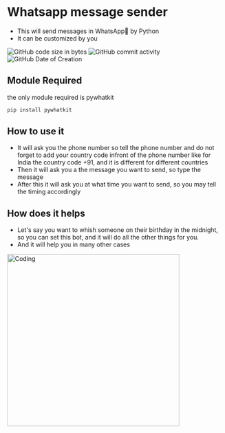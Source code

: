 # Whatsapp message sender
- This will send messages in WhatsApp📲 by Python
- It can be customized by you

![GitHub code size in bytes](https://img.shields.io/github/languages/code-size/Inventor-Physics/Whatsapp_message_sender?logo=Github)
![GitHub commit activity](https://img.shields.io/github/commit-activity/w/Inventor-Physics/Whatsapp_message_sender?logo=GitHub)
![GitHub Date of Creation](https://img.shields.io/badge/Date%20of%20Creation-10--02--2022-brightgreen)

## Module Required
the only module required is pywhatkit
```bash
pip install pywhatkit
```
## How to use it
- It will ask you the phone number so tell the phone number and do not forget to add your country code infront of the phone number
like for India the country code +91, and it is different for different countries
- Then it will ask you a the message you want to send, so type the message
- After this it will ask you at what time you want to send, so you may tell the timing accordingly
## How does it helps
- Let's say you want to whish someone on their birthday in the midnight, so you can set this bot, and it will do all the other things for you.
- And it will help you in many other cases
<img align="left" alt="Coding" width="400" src="https://cliply.co/wp-content/uploads/2021/08/372108180_WHATSAPP_ICON_400.gif">
